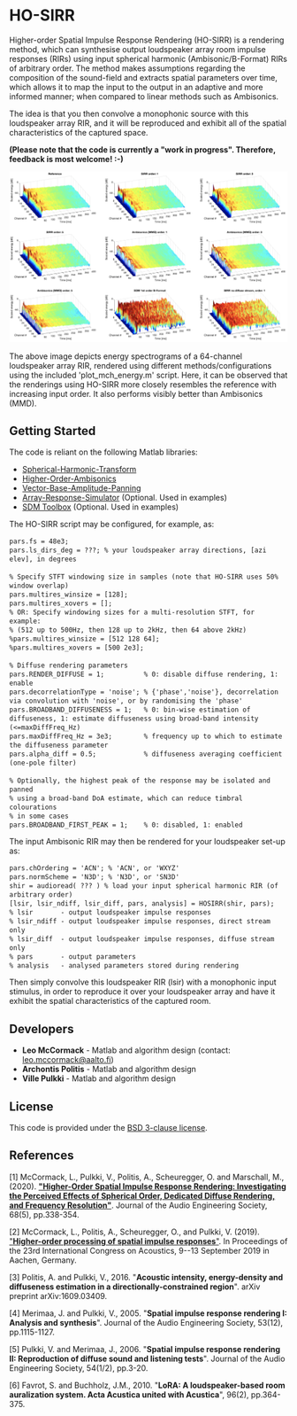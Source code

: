 # HO-SIRR

Higher-order Spatial Impulse Response Rendering (HO-SIRR) is a rendering method, which can synthesise output loudspeaker array room impulse responses (RIRs) using input spherical harmonic (Ambisonic/B-Format) RIRs of arbitrary order. The method makes assumptions regarding the composition of the sound-field and extracts spatial parameters over time, which allows it to map the input to the output in an adaptive and more informed manner; when compared to linear methods such as Ambisonics. 

The idea is that you then convolve a monophonic source with this loudspeaker array RIR, and it will be reproduced and exhibit all of the spatial characteristics of the captured space.

**(Please note that the code is currently a "work in progress". Therefore, feedback is most welcome! :-)**

![](SIRR_vs_Ambi_vs_Reference.png)

The above image depicts energy spectrograms of a 64-channel loudspeaker array RIR, rendered using different methods/configurations using the included 'plot_mch_energy.m' script. Here, it can be observed that the renderings using HO-SIRR more closely resembles the reference with increasing input order. It also performs visibly better than Ambisonics (MMD). 

## Getting Started

The code is reliant on the following Matlab libraries:
* [Spherical-Harmonic-Transform](https://github.com/polarch/Spherical-Harmonic-Transform)
* [Higher-Order-Ambisonics](https://github.com/polarch/Higher-Order-Ambisonics)
* [Vector-Base-Amplitude-Panning](https://github.com/polarch/Vector-Base-Amplitude-Panning)
* [Array-Response-Simulator](https://github.com/polarch/Array-Response-Simulator) (Optional. Used in examples)
* [SDM Toolbox](https://se.mathworks.com/matlabcentral/fileexchange/56663-sdm-toolbox) (Optional. Used in examples)

The HO-SIRR script may be configured, for example, as:
``` 
pars.fs = 48e3; 
pars.ls_dirs_deg = ???; % your loudspeaker array directions, [azi elev], in degrees

% Specify STFT windowing size in samples (note that HO-SIRR uses 50% window overlap)
pars.multires_winsize = [128]; 
pars.multires_xovers = [];
% OR: Specify windowing sizes for a multi-resolution STFT, for example:
% (512 up to 500Hz, then 128 up to 2kHz, then 64 above 2kHz)
%pars.multires_winsize = [512 128 64]; 
%pars.multires_xovers = [500 2e3]; 

% Diffuse rendering parameters
pars.RENDER_DIFFUSE = 1;          % 0: disable diffuse rendering, 1: enable
pars.decorrelationType = 'noise'; % {'phase','noise'}, decorrelation via convolution with 'noise', or by randomising the 'phase'
pars.BROADBAND_DIFFUSENESS = 1;   % 0: bin-wise estimation of diffuseness, 1: estimate diffuseness using broad-band intensity (<=maxDiffFreq_Hz)
pars.maxDiffFreq_Hz = 3e3;        % frequency up to which to estimate the diffuseness parameter 
pars.alpha_diff = 0.5;            % diffuseness averaging coefficient (one-pole filter)

% Optionally, the highest peak of the response may be isolated and panned 
% using a broad-band DoA estimate, which can reduce timbral colourations
% in some cases
pars.BROADBAND_FIRST_PEAK = 1;    % 0: disabled, 1: enabled 
```

The input Ambisonic RIR may then be rendered for your loudspeaker set-up as:

```
pars.chOrdering = 'ACN'; % 'ACN', or 'WXYZ'  
pars.normScheme = 'N3D'; % 'N3D', or 'SN3D'
shir = audioread( ??? ) % load your input spherical harmonic RIR (of arbitrary order)
[lsir, lsir_ndiff, lsir_diff, pars, analysis] = HOSIRR(shir, pars);
% lsir       - output loudspeaker impulse responses
% lsir_ndiff - output loudspeaker impulse responses, direct stream only
% lsir_diff  - output loudspeaker impulse responses, diffuse stream only
% pars       - output parameters
% analysis   - analysed parameters stored during rendering
```

Then simply convolve this loudspeaker RIR (lsir) with a monophonic input stimulus, in order to reproduce it over your loudspeaker array and have it exhibit the spatial characteristics of the captured room.

## Developers

* **Leo McCormack** - Matlab and algorithm design (contact: leo.mccormack@aalto.fi)
* **Archontis Politis** - Matlab and algorithm design
* **Ville Pulkki** - Matlab and algorithm design

## License

This code is provided under the [BSD 3-clause license](https://opensource.org/licenses/BSD-3-Clause). 

## References 

[1] McCormack, L., Pulkki, V., Politis, A., Scheuregger, O. and Marschall, M., (2020). [**"Higher-Order Spatial Impulse Response Rendering: Investigating the Perceived Effects of Spherical Order, Dedicated Diffuse Rendering, and Frequency Resolution"**](docs/mccormack2020higher). 
Journal of the Audio Engineering Society, 68(5), pp.338-354.

[2] McCormack, L., Politis, A., Scheuregger, O., and Pulkki, V. (2019). ["**Higher-order processing of spatial impulse responses**"](docs/mccormack2019higher).
In Proceedings of the 23rd International Congress on Acoustics, 9--13 September 2019 in Aachen, Germany.

[3] Politis, A. and Pulkki, V., 2016. "**Acoustic intensity, energy-density and diffuseness estimation in a directionally-constrained region**". 
arXiv preprint arXiv:1609.03409.

[4] Merimaa, J. and Pulkki, V., 2005. "**Spatial impulse response rendering I: Analysis and synthesis**". 
Journal of the Audio Engineering Society, 53(12), pp.1115-1127.

[5] Pulkki, V. and Merimaa, J., 2006. "**Spatial impulse response rendering II: Reproduction of diffuse sound and listening tests**". 
Journal of the Audio Engineering Society, 54(1/2), pp.3-20.

[6] Favrot, S. and Buchholz, J.M., 2010. "**LoRA: A loudspeaker-based room auralization system. Acta Acustica united with Acustica**", 96(2),  pp.364-375.
